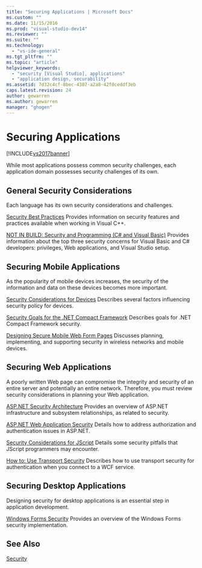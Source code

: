 ```yaml
---
title: "Securing Applications | Microsoft Docs"
ms.custom: ""
ms.date: 11/15/2016
ms.prod: "visual-studio-dev14"
ms.reviewer: ""
ms.suite: ""
ms.technology:
  - "vs-ide-general"
ms.tgt_pltfrm: ""
ms.topic: "article"
helpviewer_keywords:
  - "security [Visual Studio], applications"
  - "application design, securability"
ms.assetid: 7d32c4cf-8bec-4307-a2a8-42f0ceddf3eb
caps.latest.revision: 24
author: gewarren
ms.author: gewarren
manager: "ghogen"
---
```

# Securing Applications
[!INCLUDE[vs2017banner](../includes/vs2017banner.md)]

While most applications possess common security challenges, each application domain possesses security challenges of its own.

## General Security Considerations
 Each language has its own security considerations and challenges.

 [Security Best Practices](http://msdn.microsoft.com/library/86acaccf-cdb4-4517-bd58-553618e3ec42)
 Provides information on security features and practices available when working in Visual C++.

 [NOT IN BUILD: Security and Programming (C# and Visual Basic)](http://msdn.microsoft.com/227e2863-cf09-4c28-9611-bcd82be5e994)
 Provides information about the top three security concerns for Visual Basic and C# developers: privileges, Web applications, and Visual Studio setup.

## Securing Mobile Applications
 As the popularity of mobile devices increases, the security of the information and data on these devices becomes more important.

 [Security Considerations for Devices](http://msdn.microsoft.com/45fab484-8718-452e-8210-04fda3c6cb87)
 Describes several factors influencing security policy for devices.

 [Security Goals for the .NET Compact Framework](http://msdn.microsoft.com/64ac2770-e2bc-40a3-abbf-56c8a2c0e364)
 Describes goals for .NET Compact Framework security.

 [Designing Secure Mobile Web Form Pages](http://msdn.microsoft.com/b69727c1-f81f-4221-a116-8f92f769365f)
 Discusses planning, implementing, and supporting security in wireless networks and mobile devices.

## Securing Web Applications
 A poorly written Web page can compromise the integrity and security of an entire server and potentially an entire network. Therefore, you must review security considerations in planning your Web application.

 [ASP.NET Security Architecture](http://msdn.microsoft.com/library/c34d6f4f-f64d-4697-bd32-02dd2ddf726f)
 Provides an overview of ASP.NET infrastructure and subsystem relationships, as related to security.

 [ASP.NET Web Application Security](http://msdn.microsoft.com/library/658d0430-1644-4744-b52d-08b0d6fcacb8)
 Details how to address authorization and authentication issues in ASP.NET.

 [Security Considerations for JScript](http://msdn.microsoft.com/8572efc9-071a-472d-a1a4-f0a3b42644c1)
 Details some security pitfalls that JScript programmers may encounter.

 [How to: Use Transport Security](http://msdn.microsoft.com/16210e41-5492-4cc8-9002-7366b1fc7297)
 Describes how to use transport security for authentication when you connect to a WCF service.

## Securing Desktop Applications
 Designing security for desktop applications is an essential step in application development.

 [Windows Forms Security](http://msdn.microsoft.com/library/932d438a-5285-46d8-a958-8c93d0ad6cae)
 Provides an overview of the Windows Forms security implementation.

## See Also
 [Security](../ide/security-in-visual-studio.md)
